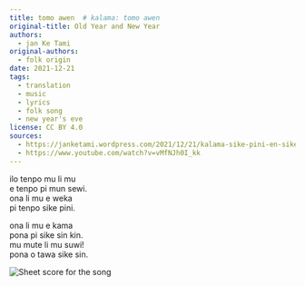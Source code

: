 ```yaml
---
title: tomo awen  # kalama: tomo awen
original-title: Old Year and New Year
authors:
  - jan Ke Tami
original-authors:
  - folk origin
date: 2021-12-21
tags:
  - translation
  - music
  - lyrics
  - folk song
  - new year's eve
license: CC BY 4.0
sources:
  - https://janketami.wordpress.com/2021/12/21/kalama-sike-pini-en-sike-sin/
  - https://www.youtube.com/watch?v=vMfNJh0I_kk
---
```


ilo tenpo mu li mu  \
e tenpo pi mun sewi.  \
ona li mu e weka  \
pi tenpo sike pini.

ona li mu e kama  \
pona pi sike sin kin.  \
mu mute li mu suwi!  \
pona o tawa sike sin.

![Sheet score for the song](https://janketami.wordpress.com/wp-content/uploads/2021/12/holidaysongsever00poul.png?w=1312)
